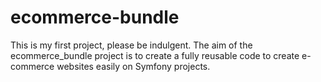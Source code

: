 # ecommerce-bundle
This is my first project, please be indulgent.
The aim of the ecommerce_bundle project is to create a fully reusable code to create e-commerce websites easily on Symfony projects.
